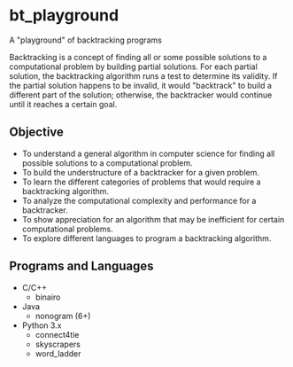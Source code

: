 # bt_playground
A "playground" of backtracking programs

Backtracking is a concept of finding all or some possible solutions to a computational problem by building partial solutions. 
For each partial solution, the backtracking algorithm runs a test to determine its validity. If the 
partial solution happens to be invalid, it would "backtrack" to build a different part of the solution; 
otherwise, the backtracker would continue until it reaches a certain goal. 

## Objective 
* To understand a general algorithm in computer science for finding all possible solutions to a computational problem. 
* To build the understructure of a backtracker for a given problem.
* To learn the different categories of problems that would require a backtracking algorithm.
* To analyze the computational complexity and performance for a backtracker. 
* To show appreciation for an algorithm that may be inefficient for certain computational problems. 
* To explore different languages to program a backtracking algorithm.

## Programs and Languages 
* C/C++
  + binairo
* Java
  + nonogram (6+)
* Python 3.x
  + connect4tie
  + skyscrapers
  + word_ladder
